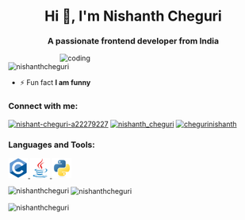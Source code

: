 <h1 align="center">Hi 👋, I'm Nishanth Cheguri</h1>
<h3 align="center">A passionate frontend developer from India</h3>
<img align="right" alt="coding" width="400" src="https://images.app.goo.gl/4Z984SQKh21BXfge8">

<p align="left"> <img src="https://komarev.com/ghpvc/?username=nishanthcheguri&label=Profile%20views&color=0e75b6&style=flat" alt="nishanthcheguri" /> </p>

- ⚡ Fun fact **I am funny**

<h3 align="left">Connect with me:</h3>
<p align="left">
<a href="https://linkedin.com/in/nishant-cheguri-a22279227" target="blank"><img align="center" src="https://raw.githubusercontent.com/rahuldkjain/github-profile-readme-generator/master/src/images/icons/Social/linked-in-alt.svg" alt="nishant-cheguri-a22279227" height="30" width="40" /></a>
<a href="https://instagram.com/nishanth_cheguri" target="blank"><img align="center" src="https://raw.githubusercontent.com/rahuldkjain/github-profile-readme-generator/master/src/images/icons/Social/instagram.svg" alt="nishanth_cheguri" height="30" width="40" /></a>
<a href="https://www.hackerrank.com/chegurinishanth" target="blank"><img align="center" src="https://raw.githubusercontent.com/rahuldkjain/github-profile-readme-generator/master/src/images/icons/Social/hackerrank.svg" alt="chegurinishanth" height="30" width="40" /></a>
</p>

<h3 align="left">Languages and Tools:</h3>
<p align="left"> <a href="https://www.cprogramming.com/" target="_blank" rel="noreferrer"> <img src="https://raw.githubusercontent.com/devicons/devicon/master/icons/c/c-original.svg" alt="c" width="40" height="40"/> </a> <a href="https://www.java.com" target="_blank" rel="noreferrer"> <img src="https://raw.githubusercontent.com/devicons/devicon/master/icons/java/java-original.svg" alt="java" width="40" height="40"/> </a> <a href="https://www.python.org" target="_blank" rel="noreferrer"> <img src="https://raw.githubusercontent.com/devicons/devicon/master/icons/python/python-original.svg" alt="python" width="40" height="40"/> </a> </p>

<p><img align="left" src="https://github-readme-stats.vercel.app/api/top-langs?username=nishanthcheguri&show_icons=true&locale=en&layout=compact" alt="nishanthcheguri" /></p>

<p>&nbsp;<img align="center" src="https://github-readme-stats.vercel.app/api?username=nishanthcheguri&show_icons=true&locale=en" alt="nishanthcheguri" /></p>

<p><img align="center" src="https://github-readme-streak-stats.herokuapp.com/?user=nishanthcheguri&" alt="nishanthcheguri" /></p>
